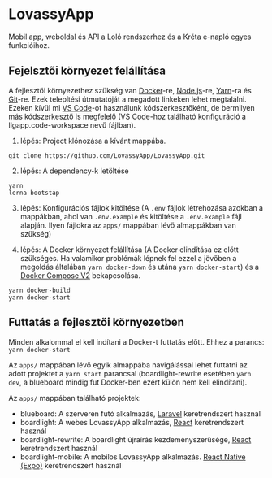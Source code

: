 # LovassyApp

Mobil app, weboldal és API a Loló rendszerhez és a Kréta e-napló egyes funkcióihoz.

## Fejelsztői környezet felállítása

A fejlesztői környezethez szükség van [Docker](https://www.docker.com/)-re, [Node.js](https://nodejs.org/en/)-re, [Yarn](https://yarnpkg.com/)-ra és [Git](https://git-scm.com/)-re. Ezek telepítési útmutatóját a megadott linkeken lehet megtalálni. Ezeken kívül mi [VS Code](https://code.visualstudio.com/)-ot használunk kódszerkesztőként, de bermilyen más kódszerkesztő is megfelelő (VS Code-hoz található konfiguráció a llgapp.code-workspace nevű fájlban).

1. lépés: Project klónozása a kívánt mappába.

```
git clone https://github.com/LovassyApp/LovassyApp.git
```

2. lépés: A dependency-k letöltése

```
yarn
lerna bootstap
```

3. lépés: Konfigurációs fájlok kitöltése (A `.env` fájlok létrehozása azokban a mappákban, ahol van `.env.example` és kitöltése a `.env.example` fájl alapján. Ilyen fájlokra az `apps/` mappában lévő almappákban van szükség)

4. lépés: A Docker környezet felállítása (A Docker elindítása ez előtt szükséges. Ha valamikor problémák lépnek fel ezzel a jövőben a megoldás általában `yarn docker-down` és utána `yarn docker-start`) és a [Docker Compose V2](https://docs.docker.com/compose/cli-command/) bekapcsolása.
```
yarn docker-build
yarn docker-start
```

## Futtatás a fejlesztői környezetben

Minden alkalommal el kell indítani a Docker-t futtatás előtt. Ehhez a parancs: `yarn docker-start`

Az `apps/` mappában lévő egyik almappába navigálással lehet futtatni az adott projektet a `yarn start` parancsal (boardlight-rewrite esetében `yarn dev`, a blueboard mindig fut Docker-ben ezért külön nem kell elindítani).

Az `apps/` mappában található projektek:
 - blueboard: A szerveren futó alkalmazás, [Laravel](https://laravel.com/) keretrendszert használ
 - boardlight: A webes LovassyApp alkalmazás, [React](https://hu.reactjs.org/) keretrendszert használ
 - boardlight-rewrite: A boardlight újraírás kezdeményszerűsége, [React](https://hu.reactjs.org/) keretrendszert használ
 - boardlight-mobile: A mobilos LovassyApp alkalmazás. [React Native (Expo)](https://expo.dev/) keretrendszert használ